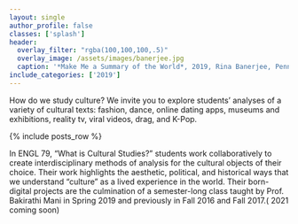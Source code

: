 ```yaml
---
layout: single
author_profile: false
classes: ['splash']
header:
  overlay_filter: "rgba(100,100,100,.5)"
  overlay_image: /assets/images/banerjee.jpg
  caption: '*Make Me a Summary of the World*, 2019, Rina Banerjee, Pennsylvania Academy of Fine Arts'
include_categories: ['2019']
---
```


<p>
How do we study culture?  We invite you to explore students’ analyses of a variety of cultural texts: fashion, dance, online dating apps, museums and exhibitions, reality tv, viral videos, drag, and K-Pop.
</p>

{% include posts_row %}

<p>
In ENGL 79, “What is Cultural Studies?” students work collaboratively to create interdisciplinary methods of analysis for the cultural objects of their choice. Their work highlights the aesthetic, political, and historical ways that we understand “culture” as a lived experience in the world. Their born-digital projects are the culmination of a semester-long class taught by Prof. Bakirathi Mani in Spring 2019 and previously in Fall 2016 and Fall 2017.( 2021 coming soon)</p>   
